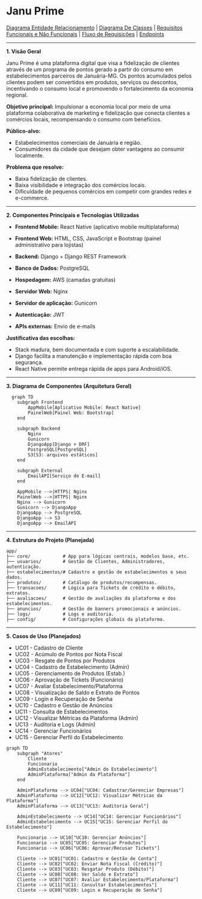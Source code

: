 # Janu Prime
[Diagrama Entidade Relacionamento](/docs/diagram_er.md) | [Diagrama De Classes](/docs/diagrama_classes.md) | [Requisitos Funcionais e Não Funcionais](/docs/requisitos.md) | [Fluxo de Requisições](/docs/fluxo_requisicao.md) | [Endpoints](/docs/endpoints.md)

---

**1. Visão Geral**

Janu Prime é uma plataforma digital que visa a fidelização de clientes através de um programa de pontos gerado a partir do consumo em estabelecimentos parceiros de Januária-MG. Os pontos acumulados pelos clientes podem ser convertidos em produtos, serviços ou descontos, incentivando o consumo local e promovendo o fortalecimento da economia regional.

**Objetivo principal:**
Impulsionar a economia local por meio de uma plataforma colaborativa de marketing e fidelização que conecta clientes a comércios locais, recompensando o consumo com benefícios.

**Público-alvo:**

- Estabelecimentos comerciais de Januária e região.
- Consumidores da cidade que desejam obter vantagens ao consumir localmente.

**Problema que resolve:**

- Baixa fidelização de clientes.
- Baixa visibilidade e integração dos comércios locais.
- Dificuldade de pequenos comércios em competir com grandes redes e e-commerce.

---

**2. Componentes Principais e Tecnologias Utilizadas**

- **Frontend Mobile:** React Native (aplicativo mobile multiplataforma)

- **Frontend Web:** HTML, CSS, JavaScript e Bootstrap (painel administrativo para lojistas)
- **Backend:** Django + Django REST Framework
- **Banco de Dados:** PostgreSQL
- **Hospedagem:** AWS (camadas gratuitas)
- **Servidor Web:** Nginx
- **Servidor de aplicação:** Gunicorn
- **Autenticação:** JWT
- **APIs externas:** Envio de e-mails

**Justificativa das escolhas:**

- Stack madura, bem documentada e com suporte a escalabilidade.
- Django facilita a manutenção e implementação rápida com boa segurança.
- React Native permite entrega rápida de apps para Android/iOS.

---

**3. Diagrama de Componentes (Arquitetura Geral)**

```mermaid
  graph TD
    subgraph Frontend
        AppMobile[Aplicativo Mobile: React Native]
        PainelWeb[Painel Web: Bootstrap]
    end

    subgraph Backend
        Nginx
        Gunicorn
        DjangoApp[Django + DRF]
        PostgreSQL[PostgreSQL]
        S3[S3: arquivos estáticos]
    end

    subgraph External
        EmailAPI[Serviço de E-mail]
    end

    AppMobile -->|HTTPS| Nginx
    PainelWeb -->|HTTPS| Nginx
    Nginx --> Gunicorn
    Gunicorn --> DjangoApp
    DjangoApp --> PostgreSQL
    DjangoApp --> S3
    DjangoApp --> EmailAPI
```

---

**4. Estrutura do Projeto (Planejada)**

```
app/
├── core/            # App para lógicas centrais, modelos base, etc.
├── usuarios/        # Gestão de Clientes, Administradores, autenticação.
├── estabelecimentos/# Cadastro e gestão de estabelecimentos e seus dados.
├── produtos/        # Catálogo de produtos/recompensas.
├── transacoes/      # Lógica para Tickets de crédito e débito, extratos.
├── avaliacoes/      # Gestão de avaliações da plataforma e dos estabelecimentos.
├── anuncios/        # Gestão de banners promocionais e anúncios.
├── logs/            # Logs e auditoria.
├── config/          # Configurações globais da plataforma.
```

---

**5. Casos de Uso (Planejados)**

- UC01 - Cadastro de Cliente
- UC02 - Acúmulo de Pontos por Nota Fiscal
- UC03 - Resgate de Pontos por Produtos
- UC04 - Cadastro de Estabelecimento (Admin)
- UC05 - Gerenciamento de Produtos (Estab.)
- UC06 - Aprovação de Tickets (Funcionário)
- UC07 - Avaliar Estabelecimento/Plataforma
- UC08 - Visualização de Saldo e Extrato de Pontos
- UC09 - Login e Recuperação de Senha
- UC10 - Cadastro e Gestão de Anúncios
- UC11 - Consulta de Estabelecimentos
- UC12 - Visualizar Métricas da Plataforma (Admin)
- UC13 - Auditoria e Logs (Admin)
- UC14 - Gerenciar Funcionários
- UC15 - Gerenciar Perfil do Estabelecimento

```mermaid
graph TD
    subgraph "Atores"
        Cliente
        Funcionario
        AdminEstabelecimento["Admin do Estabelecimento"]
        AdminPlataforma["Admin da Plataforma"]
    end

    AdminPlataforma --> UC04["UC04: Cadastrar/Gerenciar Empresas"]
    AdminPlataforma --> UC12["UC12: Visualizar Métricas da Plataforma"]
    AdminPlataforma --> UC13["UC13: Auditoria Geral"]

    AdminEstabelecimento --> UC14["UC14: Gerenciar Funcionários"]
    AdminEstabelecimento --> UC15["UC15: Gerenciar Perfil do Estabelecimento"]

    Funcionario --> UC10["UC10: Gerenciar Anúncios"]
    Funcionario --> UC05["UC05: Gerenciar Produtos"]
    Funcionario --> UC06["UC06: Aprovar/Recusar Tickets"]

    Cliente --> UC01["UC01: Cadastro e Gestão de Conta"]
    Cliente --> UC02["UC02: Enviar Nota Fiscal (Crédito)"]
    Cliente --> UC03["UC03: Resgatar Produto (Débito)"]
    Cliente --> UC08["UC08: Ver Saldo e Extrato"]
    Cliente --> UC07["UC07: Avaliar Estabelecimento/Plataforma"]
    Cliente --> UC11["UC11: Consultar Estabelecimentos"]
    Cliente --> UC09["UC09: Login e Recuperação de Senha"]
```
